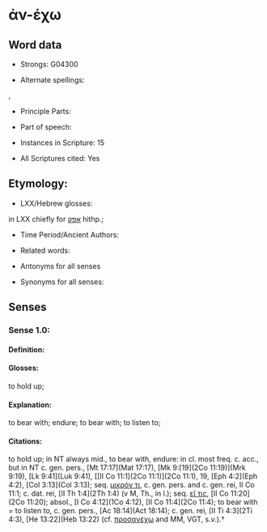 # ἀν-έχω

<!-- Status: S2=NeedsEdits -->
<!-- Lexica used for edits:   -->

## Word data

* Strongs: G04300

* Alternate spellings:

,

* Principle Parts: 


* Part of speech: 


* Instances in Scripture: 15

* All Scriptures cited: Yes

## Etymology: 


* LXX/Hebrew glosses: 

in LXX chiefly for [אפק](//en-uhl/H0662) hithp.;

* Time Period/Ancient Authors: 


* Related words: 

* Antonyms for all senses

* Synonyms for all senses: 


## Senses 


### Sense  1.0: 

#### Definition: 

#### Glosses: 

to hold up; 

#### Explanation: 

to bear with; 
endure; 
to bear with; 
to listen to; 

#### Citations: 

to hold up; in NT always mid., to bear with, endure: in cl. most freq. c. acc., but in NT c. gen. pers., [Mt 17:17](Mat 17:17), [Mk 9:[19](2Co 11:19)](Mrk 9:19), [Lk 9:41](Luk 9:41), [[II Co 11:1](2Co 11:1)](2Co 11:1), 19, [Eph 4:2](Eph 4:2), [Col 3:13](Col 3:13); seq. [μικρόν τι](), c. gen. pers. and c. gen. rei, II Co 11:1; c. dat. rei, [II Th 1:4](2Th 1:4) (v M, Th., in l.); seq. [εἴ τις](), [II Co 11:20](2Co 11:20); absol., [I Co 4:12](1Co 4:12), [II Co 11:4](2Co 11:4); to bear with = to listen to, c. gen. pers., [Ac 18:14](Act 18:14); c. gen. rei, [II Ti 4:3](2Ti 4:3), [He 13:22](Heb 13:22) (cf. [προσανέχω]() and MM, VGT, s.v.).†
